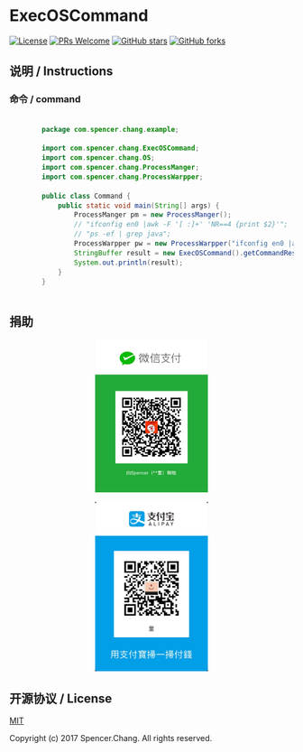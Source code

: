 # ExecOSCommand

[![License](https://img.shields.io/badge/license-MIT-blue.svg)](https://github.com/SpencerZhang/ExecOSCommand/master/LICENSE.md)
[![PRs Welcome](https://img.shields.io/badge/PRs-welcome-brightgreen.svg)](https://github.com/SpencerZhang/ExecOSCommand/pulls)
[![GitHub stars](https://img.shields.io/github/stars/SpencerZhang/ExecOSCommand.svg?style=social&label=Stars)](https://github.com/SpencerZhang/ExecOSCommand)
[![GitHub forks](https://img.shields.io/github/forks/SpencerZhang/ExecOSCommand.svg?style=social&label=Fork)](https://github.com/SpencerZhang/ExecOSCommand)

## 说明 / Instructions

### 命令 / command

```java

		package com.spencer.chang.example;

		import com.spencer.chang.ExecOSCommand;
		import com.spencer.chang.OS;
		import com.spencer.chang.ProcessManger;
		import com.spencer.chang.ProcessWarpper;
		
		public class Command {
			public static void main(String[] args) {
				ProcessManger pm = new ProcessManger();
				// "ifconfig en0 |awk -F '[ :]+' 'NR==4 {print $2}'";
				// "ps -ef | grep java";
				ProcessWarpper pw = new ProcessWarpper("ifconfig en0 |awk -F '[ :]+' 'NR==4 {print $2}'", OS.MAC);
				StringBuffer result = new ExecOSCommand().getCommandResult(pw, pm);
				System.out.println(result);
			}
		}
		
```

## 捐助

<p align="center">
<img src="./resource/IMG_0783.JPG" alt="WeChat" title="WeChat" width="200"/>
</p>
<p align="center">
<img src="./resource/IMG_0784.JPG" alt="AliPay" title="AliPay" width="200"/>
</p>


## 开源协议 / License

[MIT](http://opensource.org/licenses/MIT)

Copyright (c) 2017 Spencer.Chang. All rights reserved.

